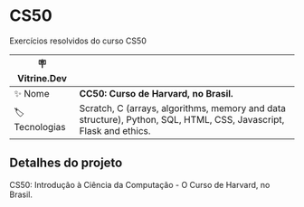 # CS50
 Exercícios resolvidos do curso CS50
 
| :placard: Vitrine.Dev |     |
| -------------  | --- |
| :sparkles: Nome        | **CC50: Curso de Harvard, no Brasil.**
| :label: Tecnologias | Scratch, C (arrays, algorithms, memory and data structure), Python, SQL, HTML, CSS, Javascript, Flask and ethics.

## Detalhes do projeto

CS50: Introdução à Ciência da Computação - O Curso de Harvard, no Brasil.
